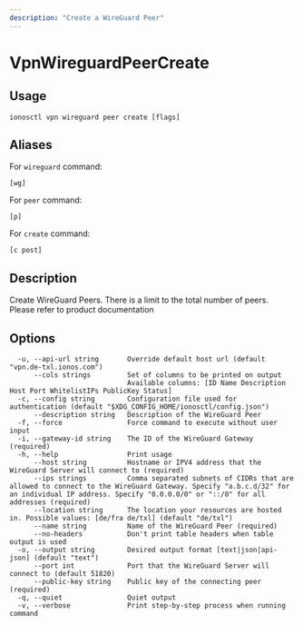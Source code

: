 ```yaml
---
description: "Create a WireGuard Peer"
---
```


# VpnWireguardPeerCreate

## Usage

```text
ionosctl vpn wireguard peer create [flags]
```

## Aliases

For `wireguard` command:

```text
[wg]
```

For `peer` command:

```text
[p]
```

For `create` command:

```text
[c post]
```

## Description

Create WireGuard Peers. There is a limit to the total number of peers. Please refer to product documentation

## Options

```text
  -u, --api-url string       Override default host url (default "vpn.de-txl.ionos.com")
      --cols strings         Set of columns to be printed on output 
                             Available columns: [ID Name Description Host Port WhitelistIPs PublicKey Status]
  -c, --config string        Configuration file used for authentication (default "$XDG_CONFIG_HOME/ionosctl/config.json")
      --description string   Description of the WireGuard Peer
  -f, --force                Force command to execute without user input
  -i, --gateway-id string    The ID of the WireGuard Gateway (required)
  -h, --help                 Print usage
      --host string          Hostname or IPV4 address that the WireGuard Server will connect to (required)
      --ips strings          Comma separated subnets of CIDRs that are allowed to connect to the WireGuard Gateway. Specify "a.b.c.d/32" for an individual IP address. Specify "0.0.0.0/0" or "::/0" for all addresses (required)
      --location string      The location your resources are hosted in. Possible values: [de/fra de/txl] (default "de/txl")
      --name string          Name of the WireGuard Peer (required)
      --no-headers           Don't print table headers when table output is used
  -o, --output string        Desired output format [text|json|api-json] (default "text")
      --port int             Port that the WireGuard Server will connect to (default 51820)
      --public-key string    Public key of the connecting peer (required)
  -q, --quiet                Quiet output
  -v, --verbose              Print step-by-step process when running command
```

